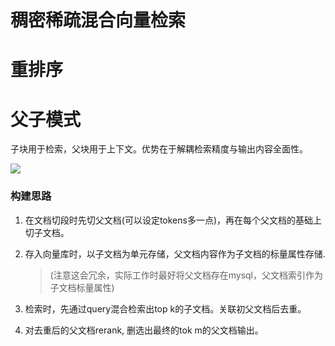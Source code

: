 # 稠密稀疏混合向量检索



# 重排序



# 父子模式

子块用于检索，父块用于上下文。优势在于解耦检索精度与输出内容全面性。

![](E:\xun\Project\ai\项目\RAG\代码\rag_myself\readings\pic\1754209549659.png)

### 构建思路

1. 在文档切段时先切父文档(可以设定tokens多一点)，再在每个父文档的基础上切子文档。

2. 存入向量库时，以子文档为单元存储，父文档内容作为子文档的标量属性存储. 

   > (注意这会冗余，实际工作时最好将父文档存在mysql，父文档索引作为子文档标量属性)

3. 检索时，先通过query混合检索出top k的子文档。关联初父文档后去重。

4. 对去重后的父文档rerank, 删选出最终的tok m的父文档输出。